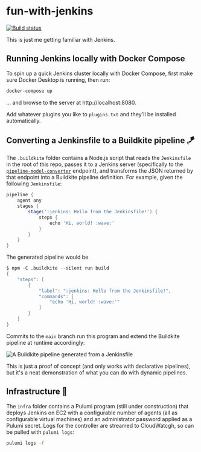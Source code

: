 # fun-with-jenkins

[![Build status](https://badge.buildkite.com/41540f18af5fa6a63abe00a854bfe22f7a1a0131210f7c08a4.svg)](https://buildkite.com/cnunciato/fun-with-jenkins)

This is just me getting familiar with Jenkins.

## Running Jenkins locally with Docker Compose

To spin up a quick Jenkins cluster locally with Docker Compose, first make sure Docker Desktop is running, then run:

```bash
docker-compose up
```

... and browse to the server at http://localhost:8080.

Add whatever plugins you like to `plugins.txt` and they'll be installed automatically.

## Converting a Jenkinsfile to a Buildkite pipeline 🪁

The `.buildkite` folder contains a Node.js script that reads the `Jenkinsfile` in the root of this repo, passes it to a Jenkins server (specifically to the [`pipeline-model-converter`](https://chatgpt.com/share/681d35bd-7d10-8012-bb62-56e7b66c1acb) endpoint), and transforms the JSON returned by that endpoint into a Buildkite pipeline definition. For example, given the following `Jenkinsfile`:

```groovy
pipeline {
    agent any
    stages {
        stage(':jenkins: Hello from the Jenkinsfile!') {
            steps {
                echo 'Hi, world! :wave:'
            }
        }
    }
}
```

The generated pipeline would be

``` V
$ npm -C .buildkite --silent run build 
{
    "steps": [
        {
            "label": ":jenkins: Hello from the Jenkinsfile!",
            "commands": [
                "echo 'Hi, world! :wave:'"
            ]
        }
    ]
}
```

Commits to the `main` branch run this program and extend the Buildkite pipeline at runtime accordingly:

![A Buildkite pipeline generated from a Jenkinsfile](https://github.com/user-attachments/assets/758e44c0-e506-44d7-9afb-224efcfa5745)

This is just a proof of concept (and only works with declarative pipelines), but it's a neat demonstration of what you can do with dynamic pipelines.

## Infrastructure 🚧

The `infra` folder contains a Pulumi program (still under construction) that deploys Jenkins on EC2 with a configurable number of agents (all as configurable virtual machines) and an administrator password applied as a Pulumi secret. Logs for the controller are streamed to CloudWatcgh, so can be pulled with `pulumi logs`:

```bash
pulumi logs -f
```
